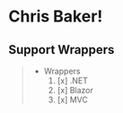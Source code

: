 # Chris Baker!



## Support Wrappers

> * Wrappers
>    1. [x] .NET
>    2. [x] Blazor
>    3. [x] MVC



